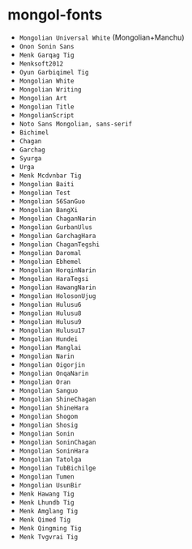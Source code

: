 # mongol-fonts

- `Mongolian Universal White` (Mongolian+Manchu)
- `Onon Sonin Sans`
- `Menk Garqag Tig`
- `Menksoft2012`
- `Oyun Garbiqimel Tig`
- `Mongolian White`
- `Mongolian Writing`
- `Mongolian Art`
- `Mongolian Title`
- `MongolianScript`
- `Noto Sans Mongolian, sans-serif`
- `Bichimel`
- `Chagan`
- `Garchag`
- `Syurga`
- `Urga`
- `Menk Mcdvnbar Tig`
- `Mongolian Baiti`
- `Mongolian Test`
- `Mongolian 56SanGuo`
- `Mongolian BangXi`
- `Mongolian ChaganNarin`
- `Mongolian GurbanUlus`
- `Mongolian GarchagHara`
- `Mongolian ChaganTegshi`
- `Mongolian Daromal`
- `Mongolian Ebhemel`
- `Mongolian HorqinNarin`
- `Mongolian HaraTegsi`
- `Mongolian HawangNarin`
- `Mongolian HolosonUjug`
- `Mongolian Hulusu6`
- `Mongolian Hulusu8`
- `Mongolian Hulusu9`
- `Mongolian Hulusu17`
- `Mongolian Hundei`
- `Mongolian Manglai`
- `Mongolian Narin`
- `Mongolian Oigorjin`
- `Mongolian OnqaNarin`
- `Mongolian Oran`
- `Mongolian Sanguo`
- `Mongolian ShineChagan`
- `Mongolian ShineHara`
- `Mongolian Shogom`
- `Mongolian Shosig`
- `Mongolian Sonin`
- `Mongolian SoninChagan`
- `Mongolian SoninHara`
- `Mongolian Tatolga`
- `Mongolian TubBichilge`
- `Mongolian Tumen`
- `Mongolian UsunBir`
- `Menk Hawang Tig`
- `Menk Lhundb Tig`
- `Menk Amglang Tig`
- `Menk Qimed Tig`
- `Menk Qingming Tig`
- `Menk Tvgvrai Tig`
